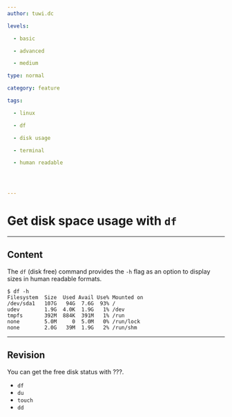 ```yaml
---
author: tuwi.dc

levels:

  - basic

  - advanced

  - medium

type: normal

category: feature

tags:

  - linux

  - df

  - disk usage

  - terminal

  - human readable




---
```


# Get disk space usage with `df`

---
## Content

The `df` (disk free) command provides the `-h` flag as an option to display sizes in human readable formats. 

```
$ df -h
Filesystem  Size  Used Avail Use% Mounted on
/dev/sda1   107G   94G  7.6G  93% /
udev        1.9G  4.0K  1.9G   1% /dev
tmpfs       392M  884K  391M   1% /run
none        5.0M     0  5.0M   0% /run/lock
none        2.0G   39M  1.9G   2% /run/shm

```

---
## Revision

You can get the free disk status with ???. 


* `df`
* `du`
* `touch`
* `dd`

 
